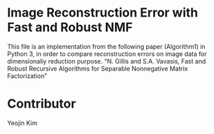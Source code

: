 # Image Reconstruction Error with Fast and Robust NMF
This file is an implementation from the following paper (Algorithm1) in Python 3, in order to compare reconstruction errors on image data for dimensionaliy reduction purpose.
"N. Gillis and S.A. Vavasis, Fast and Robust Recursive Algorithms for Separable Nonnegative Matrix Factorization"

# Contributor
Yeojin Kim
